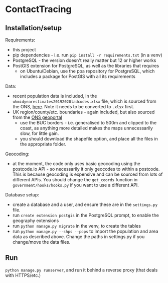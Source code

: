 # ContactTracing

## Installation/setup

Requirements:
- this project
- pip dependencies - i.e. run `pip install -r requirements.txt` (in a venv)
- PostgreSQL - the version doesn't really matter but 12 or higher works
- PostGIS extension for PostgreSQL, as well as the libraries that requires
    - on Ubuntu/Debian, use the ppa repository for PostgreSQL, which includes a package for PostGIS with all its requirements


Data:
- recent population data is included, in the `ukmidyearestimates20192020ladcodes.xlsx` file, which is sourced from the ONS, [here](https://www.ons.gov.uk/peoplepopulationandcommunity/populationandmigration/populationestimates/datasets/populationestimatesforukenglandandwalesscotlandandnorthernireland). Note it needs to be converted to `.xlsx` first.
- UK region/county/etc. boundaries - again included, but also sourced from the [ONS geoportal](https://geoportal.statistics.gov.uk/search?collection=Dataset&sort=name&tags=all(BDY_ADM))
    - use the BUC borders - i.e. generalised to 500m and clipped to the coast, as anything more detailed makes the maps unnecessarily slow, for little gain.
    - you should download the shapefile option, and place all the files in the appropriate folder.

Geocoding:
- at the moment, the code only uses basic geocoding using the postcode.io API - so necessarily it only geocodes to within a postcode.
This is because geocoding is expensive and can be sourced from lots of different APIs. You should change the `get_coords`
  function in `government/hooks/hooks.py` if you want to use a different API.

Database setup:
- create a database and a user, and ensure these are in the `settings.py` file.
- run `create extension postgis` in the PostgreSQL prompt, to enable the geography extensions
- run `python manage.py migrate` in the venv, to create the tables
- run `python manage.py --shps --pops` to import the population and area data as described above. Change the paths in settings.py if you change/move the data files.

## Run
`python manage.py runserver`, and run it behind a reverse proxy (that deals with HTTPS/etc.)